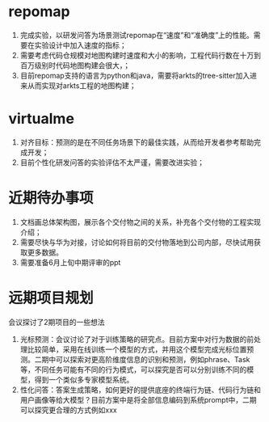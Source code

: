 # repomap
1. 完成实验，以研发问答为场景测试repomap在“速度”和“准确度”上的性能。需要在实验设计中加入速度的指标；
2. 需要考虑代码仓规模对地图构建时速度和大小的影响，工程代码行数在十万到百万级别时代码地图构建会很大，；
3. 目前repomap支持的语言为python和java，需要将arkts的tree-sitter加入进来从而实现对arkts工程的地图构建；

# virtualme
1. 对齐目标：预测的是在不同任务场景下的最佳实践，从而给开发者参考帮助完成开发；
2. 目前个性化研发问答的实验评估不太严谨，需要改进实验；


# 近期待办事项
1. 文档画总体架构图，展示各个交付物之间的关系，补充各个交付物的工程实现介绍；
2. 需要尽快与华为对接，讨论如何将目前的交付物落地到公司内部，尽快试用获取更多数据。
3. 需要准备6月上旬中期评审的ppt

# 远期项目规划
会议探讨了2期项目的一些想法
 1. 光标预测：会议讨论了对于训练策略的研究点。目前方案中对行为数据的前处理比较简单，采用在线训练一个模型的方式，并用这个模型完成光标位置预测。二期中可以探索对更高阶维度信息的识别和预测，例如phrase、Task等，不同任务可能有不同的行为模式，可以探究是否可以分别训练不同的模型，得到一个类似多专家模型系统。
2. 性化问答：答案生成策略，如何更好的提供底座的终端行为链、代码行为链和用户画像等给大模型？目前方案中是将全部信息编码到系统prompt中，二期可以探究更合理的方式例如xxx
